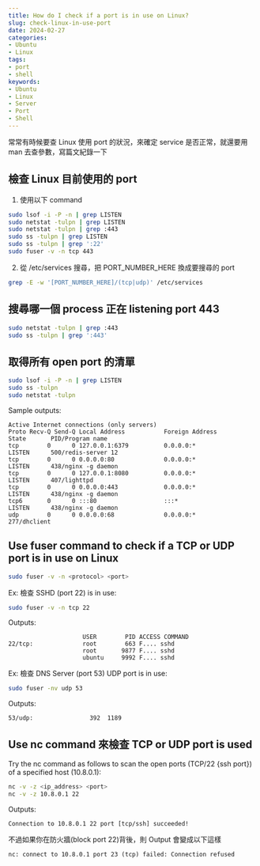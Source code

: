```yaml
---
title: How do I check if a port is in use on Linux?
slug: check-linux-in-use-port
date: 2024-02-27
categories:
- Ubuntu
- Linux
tags:
- port
- shell
keywords:
- Ubuntu
- Linux
- Server
- Port
- Shell
---
```


常常有時候要查 Linux 使用 port 的狀況，來確定 service 是否正常，就還要用 man 去查參數，寫篇文紀錄一下
<!--more-->

<!-- toc -->

## 檢查 Linux 目前使用的 port

1. 使用以下 command

```bash
sudo lsof -i -P -n | grep LISTEN
sudo netstat -tulpn | grep LISTEN
sudo netstat -tulpn | grep :443
sudo ss -tulpn | grep LISTEN
sudo ss -tulpn | grep ':22'
sudo fuser -v -n tcp 443
```

2. 從 /etc/services 搜尋，把 PORT_NUMBER_HERE 換成要搜尋的 port

```bash
grep -E -w '[PORT_NUMBER_HERE]/(tcp|udp)' /etc/services
```

## 搜尋哪一個 process 正在 listening port 443

```bash
sudo netstat -tulpn | grep :443
sudo ss -tulpn | grep ':443'
```

## 取得所有 open port 的清單

```bash
sudo lsof -i -P -n | grep LISTEN
sudo ss -tulpn
sudo netstat -tulpn
```

Sample outputs:

```Shell
Active Internet connections (only servers)
Proto Recv-Q Send-Q Local Address           Foreign Address         State       PID/Program name
tcp        0      0 127.0.0.1:6379          0.0.0.0:*               LISTEN      500/redis-server 12
tcp        0      0 0.0.0.0:80              0.0.0.0:*               LISTEN      438/nginx -g daemon
tcp        0      0 127.0.0.1:8080          0.0.0.0:*               LISTEN      407/lighttpd    
tcp        0      0 0.0.0.0:443             0.0.0.0:*               LISTEN      438/nginx -g daemon
tcp6       0      0 :::80                   :::*                    LISTEN      438/nginx -g daemon
udp        0      0 0.0.0.0:68              0.0.0.0:*                           277/dhclient
```

## Use fuser command to check if a TCP or UDP port is in use on Linux

```bash
sudo fuser -v -n <protocol> <port>
```

Ex: 檢查 SSHD (port 22) is in use:

```bash
sudo fuser -v -n tcp 22
```

Outputs:

```Shell
                     USER        PID ACCESS COMMAND
22/tcp:              root        663 F.... sshd
                     root       9877 F.... sshd
                     ubuntu     9992 F.... sshd
```

Ex: 檢查 DNS Server (port 53) UDP port is in use:

```bash
sudo fuser -nv udp 53
```

Outputs:

```Shell
53/udp:                392  1189
```

## Use nc command 來檢查 TCP or UDP port is used

Try the nc command as follows to scan the open ports (TCP/22 {ssh port}) of a specified host (10.8.0.1):

```bash
nc -v -z <ip_address> <port>
nc -v -z 10.8.0.1 22
```

Outputs:

```Shell
Connection to 10.8.0.1 22 port [tcp/ssh] succeeded!
```

不過如果你在防火牆(block port 22)背後，則 Output 會變成以下這樣

```Shell
nc: connect to 10.8.0.1 port 23 (tcp) failed: Connection refused
```

